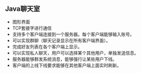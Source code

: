 ## Java聊天室

* 图形界面
* TCP套接字进行通信
* 支持多个客户端连接到一个服务器。每个客户端能够输入账号。
* 可以实现群聊（聊天记录显示在所有客户端界面）。
* 完成好友列表在各个客户端上显示。
* 可以实现私人聊天，用户可以选择某个其他用户，单独发送信息。
* 服务器能够群发系统消息，能够强行让某些用户下线。
* 客户端的上线下线要求能够在其他客户端上面实时刷新。
